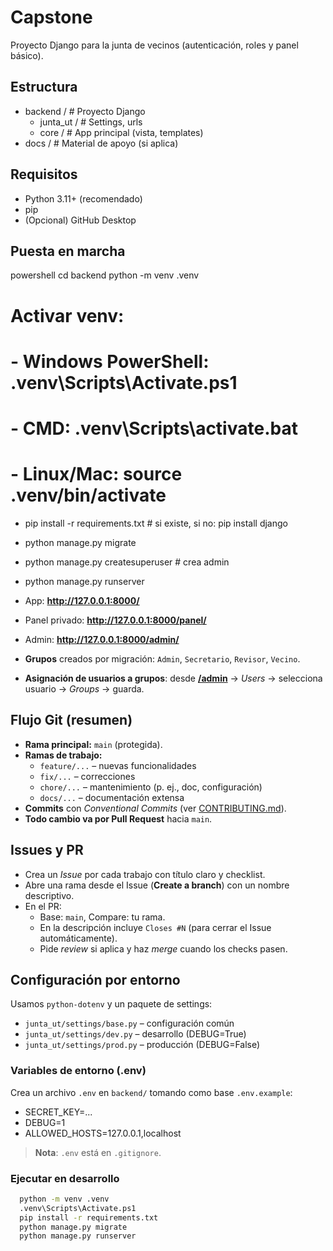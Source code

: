# Capstone

Proyecto Django para la junta de vecinos (autenticación, roles y panel básico).

## Estructura
- backend / # Proyecto Django
    - junta_ut / # Settings, urls
    - core / # App principal (vista, templates)
- docs / # Material de apoyo (si aplica)


## Requisitos
- Python 3.11+ (recomendado)
- pip
- (Opcional) GitHub Desktop

## Puesta en marcha
powershell
cd backend
python -m venv .venv

# Activar venv:
#  - Windows PowerShell: .venv\Scripts\Activate.ps1
#  - CMD: .venv\Scripts\activate.bat
#  - Linux/Mac: source .venv/bin/activate

- pip install -r requirements.txt  # si existe, si no: pip install django
- python manage.py migrate
- python manage.py createsuperuser  # crea admin
- python manage.py runserver
- App: **http://127.0.0.1:8000/**
- Panel privado: **http://127.0.0.1:8000/panel/**
- Admin: **http://127.0.0.1:8000/admin/**

- **Grupos** creados por migración: `Admin`, `Secretario`, `Revisor`, `Vecino`.
- **Asignación de usuarios a grupos**: desde **[/admin](http://127.0.0.1:8000/admin/)** → *Users* → selecciona usuario → *Groups* → guarda.

## Flujo Git (resumen)

- **Rama principal:** `main` (protegida).
- **Ramas de trabajo:**
  - `feature/...` – nuevas funcionalidades
  - `fix/...` – correcciones
  - `chore/...` – mantenimiento (p. ej., doc, configuración)
  - `docs/...` – documentación extensa
- **Commits** con *Conventional Commits* (ver [CONTRIBUTING.md](CONTRIBUTING.md)).
- **Todo cambio va por Pull Request** hacia `main`.

## Issues y PR

- Crea un *Issue* por cada trabajo con título claro y checklist.
- Abre una rama desde el Issue (**Create a branch**) con un nombre descriptivo.
- En el PR:
  - Base: `main`, Compare: tu rama.
  - En la descripción incluye `Closes #N` (para cerrar el Issue automáticamente).
  - Pide *review* si aplica y haz *merge* cuando los checks pasen.

## Configuración por entorno

Usamos `python-dotenv` y un paquete de settings:

- `junta_ut/settings/base.py` – configuración común
- `junta_ut/settings/dev.py` – desarrollo (DEBUG=True)
- `junta_ut/settings/prod.py` – producción (DEBUG=False)

### Variables de entorno (.env)

Crea un archivo `.env` en `backend/` tomando como base `.env.example`:

- SECRET_KEY=...
- DEBUG=1
- ALLOWED_HOSTS=127.0.0.1,localhost


> **Nota**: `.env` está en `.gitignore`.

### Ejecutar en desarrollo

```bash
  python -m venv .venv
  .venv\Scripts\Activate.ps1
  pip install -r requirements.txt
  python manage.py migrate
  python manage.py runserver

